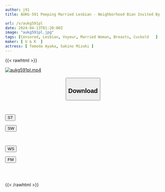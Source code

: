 ```yaml
---
author: j91
title: AUKG-591 Peeping Married Lesbian - Neighborhood Bian Invited By His Wife Who Masturbates In Broad Daylight -

url: /v/aukg591pl
date: 2024-04-13T01:20:00Z
image: "aukg591pl.jpg"
tags: [Censored, Lesbian, Voyeur, Married Woman, Breasts, Cuckold	]
maker: [ U & K  ]
actress: [ Tomoda Ayaka, Sakino Mizuki ]
---
```



{{< rawhtml >}}

<div class="video" data-videoid="06dAMQl3vVIbPxD">
    <a href="javascript:;">
        <img src="/v/aukg591pl/aukg591pl.jpg" width="WIDTH" height="HEIGHT" alt="aukg591pl.mp4" loading="lazy">
    </a>
</div>

<script type="text/javascript" src="https://j91.asia/asset/on-demand-st.js"></script>

<br>
  <link rel="stylesheet" href="https://j91.asia/asset/bs5.css">
  
  <center>
  <button class="btn btn-primary" type="button" data-bs-toggle="collapse" data-bs-target=".multi-collapse" aria-expanded="false" aria-controls="multiCollapseExample1 multiCollapseExample2"><h2>Download</h2></button></center>
</p>
<div class="row">
  <div class="col">
    <div class="collapse multi-collapse" id="multiCollapseExample1">
      <div class="card card-body">
	      	      <br>
<div class="buttons">  
<p><a href="https://streamtape.to/v/06dAMQl3vVIbPxD" target="_blank"><button class="btn-hover color-3"><i class="fa fa-download"></i> ST</button></a></p>
<p><a href="https://asnwish.com/rw9ryufxh5tp" target="_blank"><button class="btn-hover color-2"><i class="fa fa-download"></i> SW</button></a></p></div>
    </div>
  </div>
</div>
  <div class="col">
    <div class="collapse multi-collapse" id="multiCollapseExample2">
      <div class="card card-body">
	      <br>
<div class="buttons">
<p><a href="https://wolfstream.tv/zktar8uia5lv"><button class="btn-hover color-9"><i class="fa fa-download"></i> WS</button></a></p>
<p><a href="https://filemoon.sx/d/q1ofni8mvmds"><button class="btn-hover color-8"><i class="fa fa-download"></i> FM</button></a></p></div>
<br><br>
      </div>
    </div>
  </div>
</div>

{{< /rawhtml >}}